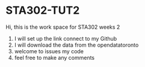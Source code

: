 # STA302-TUT2
Hi, this is the work space for STA302 weeks 2
1. I will set up the link connect to my Github
2. I will download the data from the opendatatoronto
3. welcome to issues my code
4. feel free to make any comments